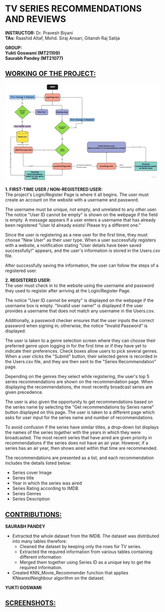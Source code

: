 # TV SERIES RECOMMENDATIONS AND REVIEWS

**INSTRUCTOR:** Dr. Pravesh Biyani \
**TAs:** Raashid Altaf, Mohd. Siraj Ansari, Gitansh Raj Satija

**GROUP:** \
**Yukti Goswami (MT21109)** \
**Saurabh Pandey (MT21077)** 

## <ins>WORKING OF THE PROJECT:</ins>
![Flow Diagram of Website](https://github.com/saurabh21077/TV-Series-Recommendation-System/blob/main/Flow%20Diagram.jpg)

**1. FIRST-TIME USER / NON-REGISTERED USER:** \
The project's Login/Register Page is where it all begins. The user must create an account on the website with a username and password. 

The username must be unique, not empty, and unrelated to any other user. The notice "User ID cannot be empty" is shown on the webpage if the field is empty. A message appears if a user enters a username that has already been registered "User Id already exists! Please try a different one." 

Since the user is registering as a new user for the first time, they must choose "New User" as their user type. When a user successfully registers with a website, a notification stating "User details have been saved successfully!" appears, and the user's information is stored in the Users.csv file.

After successfully saving the information, the user can follow the steps of a registered user.

**2. REGISTERED USER:** \
The user must check in to the website using the username and password they used to register after arriving at the Login/Register Page. 

The notice "User ID cannot be empty" is displayed on the webpage if the username box is empty. "Invalid user name!" is displayed if the user provides a username that does not match any username in the Users.csv. 

Additionally, a password checker ensures that the user inputs the correct password when signing in; otherwise, the notice "Invalid Password" is displayed. 

The user is taken to a genre selection screen where they can choose their preferred genre upon logging in for the first time or if they have yet to indicate their preferences. Check boxes allow users to pick several genres. When a user clicks the "Submit" button, their selected genre is recorded in the Users.csv file, and they are then sent to the "Series Recommendation" page.

Depending on the genres they select while registering, the user's top 5 series recommendations are shown on the recommendation page. When displaying the recommendations, the most recently broadcast series are given precedence.

The user is also given the opportunity to get recommendations based on the series name by selecting the "Get recommendations by Series name" button displayed on this page. The user is taken to a different page which asks for user input for the series name and number of recommendations.

To avoid confusion if the series have similar titles, a drop-down list displays the names of the series together with the years in which they were broadcasted. The most recent series that have aired are given priority in recommendations if the series does not have an air year. However, if a series has an air year, then shows aired within that time are recommended.

The recommendations are presented as a list, and each recommendation includes the details listed below:
- Series cover Image
- Series title
- Year in which the series was aired
- Series Rating according to IMDB
- Series Genres
- Series Description

## <ins>CONTRIBUTIONS:</ins>
**SAURABH PANDEY**
- Extracted the whole dataset from the IMDB. The dataset was distributed into many tables therefore:
    - Cleaned the dataset by keeping only the rows for TV series.
    - Extracted the required information from various tables containing different information 
    - Merged them together using Series ID as a unique key to get the required information.
- Created KNN_Movie_Recommender function that applies KNearestNeighbour algorithm on the dataset.

    


**YUKTI GOSWAMI**


## <ins>SCREENSHOTS:</ins>
<p> 
  <img src="", width="250">
  <img src="", width="250">
</p>


